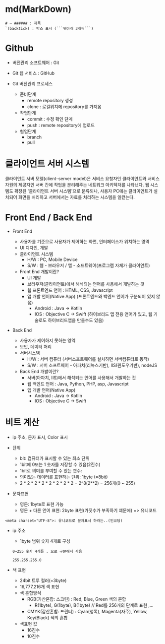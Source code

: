 # md(MarkDown)

````
# ~ ###### : 제목
`(backtick) : 박스 표시 (```위아래 3개씩```)
````

# Github

- 버전관리 소프트웨어 : Git
- Git 웹 서비스 : GitHub

- Git 버전관리 프로세스
  - 준비단계
    - remote repository 생성
    - clone : 로컬위치에 repository를 가져옴
  - 작업단계
    - commit : 수정 확인 단계
    - push : remote repository에 업로드
  - 협업단계
    - branch
    - pull

# 클라이언트 서버 시스템

클라이언트 서버 모델(client–server model)은 서비스 요청자인 클라이언트와 서비스 자원의 제공자인 서버 간에 작업을 분리해주는 네트워크 아키텍처를 나타낸다. 웹 시스템도 확장된 '클라이언트 서버 시스템'으로 분류되나, 사용자 PC에는 클라이언트가 설치되어 화면을 처리하고 서버에서는 자료를 처리하는 시스템을 일컫는다.

# Front End / Back End

- Front End

  - 사용자를 기준으로 사용자가 제어하는 화면, 인터페이스가 위치하는 영역
  - UI 디자인, 개발
  - 클라이언트 시스템
    - H/W : PC, Mobile Device
    - S/W : 웹 - 브라우저 / 앱 - 소프트웨어(프로그램 자체가 클라이언트)
  - Front End 개발이란?
    - UI 개발
    - 브라우저(클라이언트)에서 해석되는 언어를 사용해서 개발하는 것
    - 웹 프론트엔드 언어 : HTML, CSS, Javascript
    - 앱 개발 언어(Native App) (프론트엔드와 백엔드 언어가 구분되어 있지 않음)
      - Android : Java -> Kotlin
      - IOS : Objective C -> Swift
        (하이브리드 앱 전용 언어가 있고, 웹 기술로도 하이브리드앱을 만들수도 있음)

- Back End

  - 사용자가 제어하지 못하는 영역
  - 보안, 데이터 처리
  - 서버시스템
    - H/W : 서버 컴퓨터 (서버소프트웨어를 설치하면 서버컴퓨터로 동작)
    - S/W : 서버 소프트웨어 - 아파치(리눅스기반), IIS(윈도우기반), nodeJS
  - Back End 개발이란?
    - 서버(아파치, IIS)에서 해석되는 언어를 사용해서 개발하는 것
    - 웹 백엔드 언어 : Java, Python, PHP, asp, Javascript
    - 앱 개발 언어(Native App)
      - Android : Java -> Kotlin
      - IOS : Objective C -> Swift

# 비트 계산

- ip 주소, 문자 표시, Color 표시

- 단위
  - bit: 컴퓨터가 표시할 수 있는 최소 단위
  - 1bit에 0또는 1 숫자를 저장할 수 있음(2진수)
  - 1bit로 의미를 부여할 수 있는 갯수: 
  - 의미있는 데이터를 표현하는 단위: 1byte (=8bit)
  - 2 * 2 * 2 * 2 * 2 * 2 * 2 * 2 = 2^8(2**2) = 256개(0 ~ 255)

- 문자표현
  - 영문: 1byte로 표현 가능
  - 영문 + 다른 언어 표현: 2byte 표현(가짓수가 부족하기 떄문에) => 유니코드
```
<meta charset="UTF-8">: 유니코드로 문자표시 하라는..(인코딩)
```

- ip 주소
  - 1byte 범위 숫자 4개로 구성
  ```
  0~255 숫자 4개를 . 으로 구분해서 사용

  255.255.255.0
  ```

- 색 표현
  - 24bit 트루 컬러(=3byte)
  - 16,777,216개 색 표현
  - 색 혼합방식
    - RGB(가산혼합: 스크린) : Red, Blue, Green 색의 혼합
      - R(1byte), G(1byte), B(1byte) // Red를 256개의 단계로 표현 ,...
    - CMYK(감산혼합: 프린터) : Cyan(청록), Magenta(자주), Yellow, Key(Black) 색의 혼합
  - 색표현 값
    - 16진수
    - 10진수